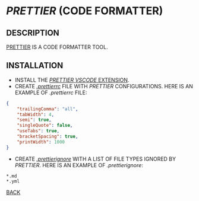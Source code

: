 # _PRETTIER_ (CODE FORMATTER)

## DESCRIPTION

[PRETTIER](https://prettier.io) IS A CODE FORMATTER TOOL.

## INSTALLATION

* INSTALL THE [_PRETTIER_ _VSCODE_ EXTENSION](https://marketplace.visualstudio.com/items?itemName=esbenp.prettier-vscode).
* CREATE [_.prettierrc_](../../.prettierrc) FILE WITH _PRETTIER_ CONFIGURATIONS. HERE IS AN EXAMPLE OF _.prettierrc_ FILE:

```json
{
    "trailingComma": "all",
    "tabWidth": 4,
    "semi": true,
    "singleQuote": false,
    "useTabs": true,
    "bracketSpacing": true,
    "printWidth": 1000
}
```

* CREATE [_.prettierignore_](../../.prettierignore) WITH A LIST OF FILE TYPES IGNORED BY _PRETTIER_. HERE IS AN EXAMPLE OF _.prettierignore_:

```text
*.md
*.yml
```

[BACK](./fileProjectCreation.md)
